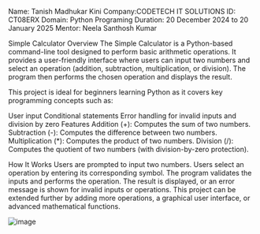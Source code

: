 Name: Tanish Madhukar Kini
Company:CODETECH IT SOLUTIONS 
ID: CT08ERX
Domain: Python Programing
Duration: 20 December 2024 to 20 January 2025
Mentor: Neela Santhosh Kumar

Simple Calculator
Overview
The Simple Calculator is a Python-based command-line tool designed to perform basic arithmetic operations. It provides a user-friendly interface where users can input two numbers and select an operation (addition, subtraction, multiplication, or division). The program then performs the chosen operation and displays the result.

This project is ideal for beginners learning Python as it covers key programming concepts such as:

User input
Conditional statements
Error handling for invalid inputs and division by zero
Features
Addition (+): Computes the sum of two numbers.
Subtraction (-): Computes the difference between two numbers.
Multiplication (*): Computes the product of two numbers.
Division (/): Computes the quotient of two numbers (with division-by-zero protection).

How It Works
Users are prompted to input two numbers.
Users select an operation by entering its corresponding symbol.
The program validates the inputs and performs the operation.
The result is displayed, or an error message is shown for invalid inputs or operations.
This project can be extended further by adding more operations, a graphical user interface, or advanced mathematical functions.

![image](https://github.com/user-attachments/assets/8b1d9ca4-638f-4d07-9457-cbcb95f201df)

